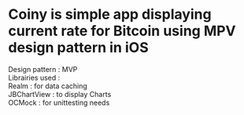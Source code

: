 # Coiny is simple app displaying current rate for Bitcoin using MPV design pattern in iOS

Design pattern : MVP <Br>
Librairies used : <Br>
Realm : for data caching<Br>
JBChartView : to display Charts<Br>
OCMock : for unittesting needs<Br>
